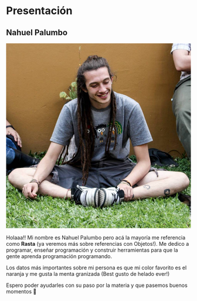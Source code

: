 # Presentación

## Nahuel Palumbo

![Yo](yo1.jpg)

Holaaa!! Mi nombre es Nahuel Palumbo pero acá la mayoría me referencia como **Rasta** (ya veremos más sobre referencias con Objetos!). Me dedico a programar, enseñar programación y construir herramientas para que la gente aprenda programación programando.

Los datos más importantes sobre mi persona es que mi color favorito es el naranja y me gusta la menta granizada (Best gusto de helado ever!)

Espero poder ayudarles con su paso por la materia y que pasemos buenos momentos 🙂
